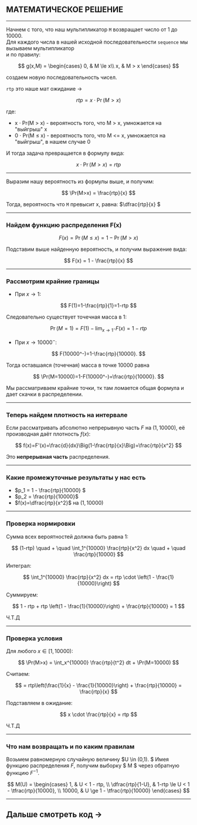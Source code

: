 ## МАТЕМАТИЧЕСКОЕ РЕШЕНИЕ ##

---

Начнем с того, что наш мультипликатор ``M`` возвращает число от 1 до 10000.  
Для каждого числа в нашей исходной последовательности ``sequence`` мы вызываем мультипликатор  
и по правилу: 

$$
g(x,M) = \begin{cases}
0, & M \le x\\
x, & M > x
\end{cases}
$$  

создаем новую последовательность чисел.

``rtp`` это наше мат ожидание $\to$ 

$$
rtp = x \cdot \Pr(M>x)
$$

где:  
- x $\cdot$ Pr(M $>$ x) - вероятность того, что M > x, умножается на "выйгрыш" x
- 0 $\cdot$ Pr(M $\le$ x) - вероятность того, что M <= x, умножается на "выйгрыш", в нашем случае 0

И тогда задача превращается в формулу вида:

$$
x \cdot \Pr(M>x) = rtp
$$

---

Выразим нашу вероятность из формулы выше, и получим:

$$
\Pr(M>x) = \frac{rtp}{x}
$$

Тогда, вероятность что ``M`` превысит x, равна: $\dfrac{rtp}{x} $

 ---

### Найдем функцию распределения F(x) ###

$$
F(x) = \Pr(M \le x) = 1 - \Pr(M>x)
$$

Подставим выше найденную вероятность, и получим выражение вида:

$$
F(x) = 1 - \frac{rtp}{x}
$$

---

### Рассмотрим крайние границы ###
* При $x \to 1$:

$$
F(1)=1-\frac{rtp}{1}=1-rtp
$$

Следовательно существует точечная масса в $1$:

$$
\Pr(M=1)=F(1)-\lim_{x\to 1^-}F(x)=1-rtp
$$

* При $x \to 10000^-$:

$$
F(10000^-)=1-\frac{rtp}{10000}.
$$

Тогда оставшаяся (точечная) масса в точке $10000$ равна

$$
\Pr(M=10000)=1-F(10000^-)=\frac{rtp}{10000}.
$$


Мы рассматриваем крайние точки, тк там ломается общая формула и дает скачки в распределении.

---

### Теперь найдем плотность на интервале  ###

Если рассматривать абсолютно непрерывную часть $F$ на $(1,10000)$, её производная даёт плотность $f(x)$:

$$
f(x)=F'(x)=\frac{d}{dx}\Big(1-\frac{rtp}{x}\Big)=\frac{rtp}{x^2}
$$



Это **непрерывная часть** распределения.

---

### Какие промежуточные результаты у нас есть ###

-  $p_1 =   1 - \frac{rtp}{10000} $
- $p_2 = \frac{rtp}{10000}$
- $f(x)=\dfrac{rtp}{x^2}$ на $(1,10000)$

---

### Проверка нормировки ###

Сумма всех вероятностей должна быть равна 1:

$$
(1-rtp) \quad + \quad \int_1^{10000} \frac{rtp}{x^2} dx \quad + \quad \frac{rtp}{10000}
$$

Интеграл:

$$
\int_1^{10000} \frac{rtp}{x^2} dx = rtp \cdot \left(1 - \frac{1}{10000}\right)
$$

Суммируем:

$$
1 - rtp + rtp \left(1 - \frac{1}{10000}\right) + \frac{rtp}{10000} = 1
$$

Ч.Т.Д

---
### Проверка условия ###
Для любого $x \in [1,10000)$:

$$
\Pr(M>x) = \int_x^{10000} \frac{rtp}{t^2} dt + \Pr(M=10000)
$$

Считаем:

$$
= rtp\left(\frac{1}{x} - \frac{1}{10000}\right) + \frac{rtp}{10000} = \frac{rtp}{x}
$$

Подставляем в ожидание:

$$
x \cdot \frac{rtp}{x} = rtp
$$

Ч.Т.Д

---
### Что нам возвращать и по каким правилам ###

Возьмем равномерную случайную величину $U \in (0,1). $ Имея функцию распределения $F$, получим выборку $ M $ через обратную функцию $F^{-1}$.

$$
M(U) =
\begin{cases}
1, & U < 1 - rtp, \\
\dfrac{rtp}{1-U}, & 1-rtp \le U < 1 - \tfrac{rtp}{10000}, \\
10000, & U \ge 1 - \tfrac{rtp}{10000}
\end{cases}
$$

---

## Дальше смотреть код $\to$



   





